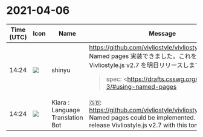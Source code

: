 # 2021-04-06

|Time (UTC)|Icon|Name|Message|
|---|---|---|---|
|14:24|![](https://avatars.slack-edge.com/2018-04-27/354445776386_e258f5ed5ba887b08668_72.jpg)|shinyu|<https://github.com/vivliostyle/vivliostyle.js/pull/714><br>Named pages 実装できました。これを入れた Vivliostyle.js v2.7 を明日リリースします！<br><blockquote>spec: <https://drafts.csswg.org/css-page-3/#using-named-pages|https://drafts.csswg.org/css-page-3/#using-named-pages><br><br>resolves <https://github.com/vivliostyle/vivliostyle.js/issues/425|#425></blockquote>|
|14:24|![](https://avatars.slack-edge.com/2021-03-01/1807880975282_5c8ad89e782096649baa_72.png)|Kiara : Language Translation Bot|🇬🇧: <https://github.com/vivliostyle/vivliostyle.js/pull/714><br>Named pages could be implemented. We will release Vivliostyle.js v2.7 with this tomorrow!|
